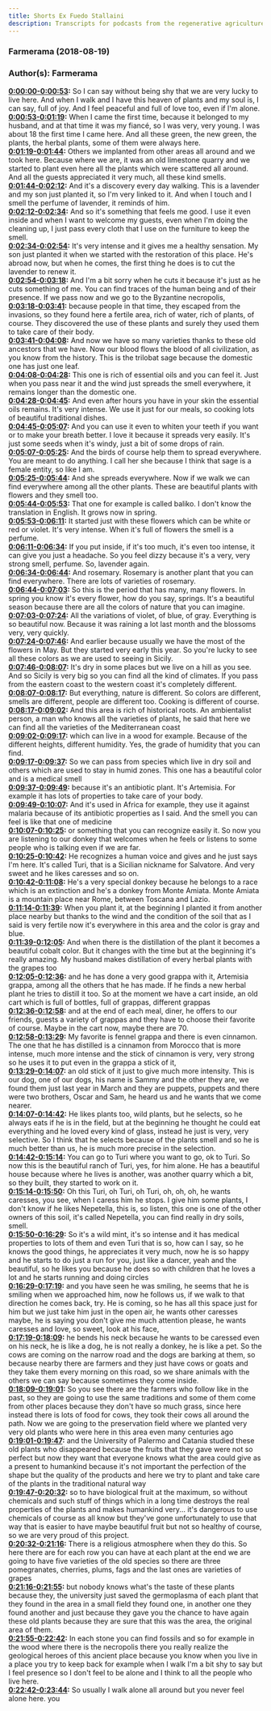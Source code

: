 ```yaml
---
title: Shorts Ex Fuedo Stallaini
description: Transcripts for podcasts from the regenerative agriculture space. Search and find episodes and timestamps.
---
```


### Farmerama  (2018-08-19)  
### Author(s): Farmerama  

**[0:00:00-0:00:53](https://soundcloud.com/farmerama-radio/shorts-ex-fuedo-stallaini#t=0:00:00):**  So I can say without being shy that we are very lucky to live here.  And when I walk and I have this heaven of plants and my soul is, I can say, full of joy.  And I feel peaceful and full of love too, even if I'm alone.  
**[0:00:53-0:01:19](https://soundcloud.com/farmerama-radio/shorts-ex-fuedo-stallaini#t=0:00:53):**  When I came the first time, because it belonged to my husband, and at that time it was my fiancé, so I was very, very young.  I was about 18 the first time I came here.  And all these green, the new green, the plants, the herbal plants, some of them were always here.  
**[0:01:19-0:01:44](https://soundcloud.com/farmerama-radio/shorts-ex-fuedo-stallaini#t=0:01:19):**  Others we implanted from other areas all around and we took here.  Because where we are, it was an old limestone quarry and we started to plant even here all the plants which were scattered all around.  And all the guests appreciated it very much, all these kind smells.  
**[0:01:44-0:02:12](https://soundcloud.com/farmerama-radio/shorts-ex-fuedo-stallaini#t=0:01:44):**  And it's a discovery every day walking.  This is a lavender and my son just planted it, so I'm very linked to it.  And when I touch and I smell the perfume of lavender, it reminds of him.  
**[0:02:12-0:02:34](https://soundcloud.com/farmerama-radio/shorts-ex-fuedo-stallaini#t=0:02:12):**  And so it's something that feels me good.  I use it even inside and when I want to welcome my guests, even when I'm doing the cleaning up,  I just pass every cloth that I use on the furniture to keep the smell.  
**[0:02:34-0:02:54](https://soundcloud.com/farmerama-radio/shorts-ex-fuedo-stallaini#t=0:02:34):**  It's very intense and it gives me a healthy sensation.  My son just planted it when we started with the restoration of this place.  He's abroad now, but when he comes, the first thing he does is to cut the lavender to renew it.  
**[0:02:54-0:03:18](https://soundcloud.com/farmerama-radio/shorts-ex-fuedo-stallaini#t=0:02:54):**  And I'm a bit sorry when he cuts it because it's just as he cuts something of me.  You can find traces of the human being and of their presence.  If we pass now and we go to the Byzantine necropolis,  
**[0:03:18-0:03:41](https://soundcloud.com/farmerama-radio/shorts-ex-fuedo-stallaini#t=0:03:18):**  because people in that time, they escaped from the invasions,  so they found here a fertile area, rich of water, rich of plants, of course.  They discovered the use of these plants and surely they used them to take care of their body.  
**[0:03:41-0:04:08](https://soundcloud.com/farmerama-radio/shorts-ex-fuedo-stallaini#t=0:03:41):**  And now we have so many varieties thanks to these old ancestors that we have.  Now our blood flows the blood of all civilization, as you know from the history.  This is the trilobat sage because the domestic one has just one leaf.  
**[0:04:08-0:04:28](https://soundcloud.com/farmerama-radio/shorts-ex-fuedo-stallaini#t=0:04:08):**  This one is rich of essential oils and you can feel it.  Just when you pass near it and the wind just spreads the smell everywhere,  it remains longer than the domestic one.  
**[0:04:28-0:04:45](https://soundcloud.com/farmerama-radio/shorts-ex-fuedo-stallaini#t=0:04:28):**  And even after hours you have in your skin the essential oils remains.  It's very intense. We use it just for our meals,  so cooking lots of beautiful traditional dishes.  
**[0:04:45-0:05:07](https://soundcloud.com/farmerama-radio/shorts-ex-fuedo-stallaini#t=0:04:45):**  And you can use it even to whiten your teeth if you want or to make your breath better.  I love it because it spreads very easily.  It's just some seeds when it's windy, just a bit of some drops of rain.  
**[0:05:07-0:05:25](https://soundcloud.com/farmerama-radio/shorts-ex-fuedo-stallaini#t=0:05:07):**  And the birds of course help them to spread everywhere.  You are meant to do anything.  I call her she because I think that sage is a female entity, so like I am.  
**[0:05:25-0:05:44](https://soundcloud.com/farmerama-radio/shorts-ex-fuedo-stallaini#t=0:05:25):**  And she spreads everywhere.  Now if we walk we can find everywhere among all the other plants.  These are beautiful plants with flowers and they smell too.  
**[0:05:44-0:05:53](https://soundcloud.com/farmerama-radio/shorts-ex-fuedo-stallaini#t=0:05:44):**  That one for example is called baliko.  I don't know the translation in English.  It grows now in spring.  
**[0:05:53-0:06:11](https://soundcloud.com/farmerama-radio/shorts-ex-fuedo-stallaini#t=0:05:53):**  It started just with these flowers which can be white or red or violet.  It's very intense.  When it's full of flowers the smell is a perfume.  
**[0:06:11-0:06:34](https://soundcloud.com/farmerama-radio/shorts-ex-fuedo-stallaini#t=0:06:11):**  If you put inside, if it's too much, it's even too intense, it can give you just a headache.  So you feel dizzy because it's a very, very strong smell, perfume.  So, lavender again.  
**[0:06:34-0:06:44](https://soundcloud.com/farmerama-radio/shorts-ex-fuedo-stallaini#t=0:06:34):**  And rosemary.  Rosemary is another plant that you can find everywhere.  There are lots of varieties of rosemary.  
**[0:06:44-0:07:03](https://soundcloud.com/farmerama-radio/shorts-ex-fuedo-stallaini#t=0:06:44):**  So this is the period that has many, many flowers.  In spring you know it's every flower, how do you say, springs.  It's a beautiful season because there are all the colors of nature that you can imagine.  
**[0:07:03-0:07:24](https://soundcloud.com/farmerama-radio/shorts-ex-fuedo-stallaini#t=0:07:03):**  All the variations of violet, of blue, of gray.  Everything is so beautiful now.  Because it was raining a lot last month and the blossoms very, very quickly.  
**[0:07:24-0:07:46](https://soundcloud.com/farmerama-radio/shorts-ex-fuedo-stallaini#t=0:07:24):**  And earlier because usually we have the most of the flowers in May.  But they started very early this year.  So you're lucky to see all these colors as we are used to seeing in Sicily.  
**[0:07:46-0:08:07](https://soundcloud.com/farmerama-radio/shorts-ex-fuedo-stallaini#t=0:07:46):**  It's dry in some places but we live on a hill as you see.  And so Sicily is very big so you can find all the kind of climates.  If you pass from the eastern coast to the western coast it's completely different.  
**[0:08:07-0:08:17](https://soundcloud.com/farmerama-radio/shorts-ex-fuedo-stallaini#t=0:08:07):**  But everything, nature is different.  So colors are different, smells are different, people are different too.  Cooking is different of course.  
**[0:08:17-0:09:02](https://soundcloud.com/farmerama-radio/shorts-ex-fuedo-stallaini#t=0:08:17):**  And this area is rich of historical roots.  An ambientalist person, a man who knows all the varieties of plants,  he said that here we can find all the varieties of the Mediterranean coast  
**[0:09:02-0:09:17](https://soundcloud.com/farmerama-radio/shorts-ex-fuedo-stallaini#t=0:09:02):**  which can live in a wood for example.  Because of the different heights, different humidity.  Yes, the grade of humidity that you can find.  
**[0:09:17-0:09:37](https://soundcloud.com/farmerama-radio/shorts-ex-fuedo-stallaini#t=0:09:17):**  So we can pass from species which live in dry soil  and others which are used to stay in humid zones.  This one has a beautiful color and is a medical smell  
**[0:09:37-0:09:49](https://soundcloud.com/farmerama-radio/shorts-ex-fuedo-stallaini#t=0:09:37):**  because it's an antibiotic plant.  It's Artemisia.  For example it has lots of properties to take care of your body.  
**[0:09:49-0:10:07](https://soundcloud.com/farmerama-radio/shorts-ex-fuedo-stallaini#t=0:09:49):**  And it's used in Africa for example, they use it against malaria  because of its antibiotic properties as I said.  And the smell you can feel is like that one of medicine  
**[0:10:07-0:10:25](https://soundcloud.com/farmerama-radio/shorts-ex-fuedo-stallaini#t=0:10:07):**  or something that you can recognize easily it.  So now you are listening to our donkey that welcomes  when he feels or listens to some people who is talking even if we are far.  
**[0:10:25-0:10:42](https://soundcloud.com/farmerama-radio/shorts-ex-fuedo-stallaini#t=0:10:25):**  He recognizes a human voice and gives and he just says I'm here.  It's called Turi, that is a Sicilian nickname for Salvatore.  And very sweet and he likes caresses and so on.  
**[0:10:42-0:11:08](https://soundcloud.com/farmerama-radio/shorts-ex-fuedo-stallaini#t=0:10:42):**  He's a very special donkey because he belongs to a race which is an extinction  and he's a donkey from Monte Amiata.  Monte Amiata is a mountain place near Rome, between Toscana and Lazio.  
**[0:11:14-0:11:39](https://soundcloud.com/farmerama-radio/shorts-ex-fuedo-stallaini#t=0:11:14):**  When you plant it, at the beginning I planted it from another place nearby  but thanks to the wind and the condition of the soil that as I said is very fertile  now it's everywhere in this area and the color is gray and blue.  
**[0:11:39-0:12:05](https://soundcloud.com/farmerama-radio/shorts-ex-fuedo-stallaini#t=0:11:39):**  And when there is the distillation of the plant it becomes a beautiful cobalt color.  But it changes with the time but at the beginning it's really amazing.  My husband makes distillation of every herbal plants with the grapes too  
**[0:12:05-0:12:36](https://soundcloud.com/farmerama-radio/shorts-ex-fuedo-stallaini#t=0:12:05):**  and he has done a very good grappa with it, Artemisia grappa, among all the others that he has made.  If he finds a new herbal plant he tries to distill it too.  So at the moment we have a cart inside, an old cart which is full of bottles, full of grappas, different grappas  
**[0:12:36-0:12:58](https://soundcloud.com/farmerama-radio/shorts-ex-fuedo-stallaini#t=0:12:36):**  and at the end of each meal, diner, he offers to our friends, guests a variety of grappas  and they have to choose their favorite of course.  Maybe in the cart now, maybe there are 70.  
**[0:12:58-0:13:29](https://soundcloud.com/farmerama-radio/shorts-ex-fuedo-stallaini#t=0:12:58):**  My favorite is fennel grappa and there is even cinnamon.  The one that he has distilled is a cinnamon from Morocco that is more intense, much more intense  and the stick of cinnamon is very, very strong so he uses it to put even in the grappa a stick of it,  
**[0:13:29-0:14:07](https://soundcloud.com/farmerama-radio/shorts-ex-fuedo-stallaini#t=0:13:29):**  an old stick of it just to give much more intensity.  This is our dog, one of our dogs, his name is Sammy and the other they are, we found them just last year in March  and they are puppets, puppets and there were two brothers, Oscar and Sam, he heard us and he wants that we come nearer.  
**[0:14:07-0:14:42](https://soundcloud.com/farmerama-radio/shorts-ex-fuedo-stallaini#t=0:14:07):**  He likes plants too, wild plants, but he selects, so he always eats if he is in the field, but at the beginning  he thought he could eat everything and he loved every kind of glass, instead he just is very, very selective.  So I think that he selects because of the plants smell and so he is much better than us, he is much more precise in the selection.  
**[0:14:42-0:15:14](https://soundcloud.com/farmerama-radio/shorts-ex-fuedo-stallaini#t=0:14:42):**  You can go to Turi where you want to go, ok to Turi.  So now this is the beautiful ranch of Turi, yes, for him alone.  He has a beautiful house because where he lives is another, was another quarry which a bit, so they built, they started to work on it.  
**[0:15:14-0:15:50](https://soundcloud.com/farmerama-radio/shorts-ex-fuedo-stallaini#t=0:15:14):**  Oh this Turi, oh Turi, oh Turi, oh, oh, oh, he wants caresses, you see, when I caress him he stops.  I give him some plants, I don't know if he likes Nepetella, this is, so listen, this one is one of the other owners of this soil,  it's called Nepetella, you can find really in dry soils, smell.  
**[0:15:50-0:16:29](https://soundcloud.com/farmerama-radio/shorts-ex-fuedo-stallaini#t=0:15:50):**  So it's a wild mint, it's so intense and it has medical properties to lots of them and even Turi that is so, how can I say,  so he knows the good things, he appreciates it very much, now he is so happy and he starts to do just a run for you, just like a dancer,  yeah and the beautiful, so he likes you because he does so with children that he loves a lot and he starts running and doing circles  
**[0:16:29-0:17:19](https://soundcloud.com/farmerama-radio/shorts-ex-fuedo-stallaini#t=0:16:29):**  and you have seen he was smiling, he seems that he is smiling when we approached him, now he follows us, if we walk to that direction he comes back, try.  He is coming, so he has all this space just for him but we just take him just in the open air, he wants other caresses maybe,  he is saying you don't give me much attention please, he wants caresses and love, so sweet, look at his face,  
**[0:17:19-0:18:09](https://soundcloud.com/farmerama-radio/shorts-ex-fuedo-stallaini#t=0:17:19):**  he bends his neck because he wants to be caressed even on his neck, he is like a dog, he is not really a donkey, he is like a pet.  So the cows are coming on the narrow road and the dogs are barking at them, so because nearby there are farmers and they just have cows or goats  and they take them every morning on this road, so we share animals with the others we can say because sometimes they come inside.  
**[0:18:09-0:19:01](https://soundcloud.com/farmerama-radio/shorts-ex-fuedo-stallaini#t=0:18:09):**  So you see there are the farmers who follow like in the past, so they are going to use the same traditions and some of them come from other places  because they don't have so much grass, since here instead there is lots of food for cows, they took their cows all around the path.  Now we are going to the preservation field where we planted very very old plants who were here in this area even many centuries ago  
**[0:19:01-0:19:47](https://soundcloud.com/farmerama-radio/shorts-ex-fuedo-stallaini#t=0:19:01):**  and the University of Palermo and Catania studied these old plants who disappeared because the fruits that they gave were not so perfect  but now they want that everyone knows what the area could give as a present to humankind because it's not important the perfection of the shape  but the quality of the products and here we try to plant and take care of the plants in the traditional natural way  
**[0:19:47-0:20:32](https://soundcloud.com/farmerama-radio/shorts-ex-fuedo-stallaini#t=0:19:47):**  so to have biological fruit at the maximum, so without chemicals and such stuff of things which in a long time destroys the real properties of the plants  and makes humankind very... it's dangerous to use chemicals of course as all know but they've gone unfortunately to use that way  that is easier to have maybe beautiful fruit but not so healthy of course, so we are very proud of this project.  
**[0:20:32-0:21:16](https://soundcloud.com/farmerama-radio/shorts-ex-fuedo-stallaini#t=0:20:32):**  There is a religious atmosphere when they do this.  So here there are for each row you can have at each plant at the end we are going to have five varieties of the old species  so there are three pomegranates, cherries, plums, fags and the last ones are varieties of grapes  
**[0:21:16-0:21:55](https://soundcloud.com/farmerama-radio/shorts-ex-fuedo-stallaini#t=0:21:16):**  but nobody knows what's the taste of these plants because they, the university just saved the germoplasma of each plant that they found in the area  in a small field they found one, in another one they found another and just because they gave you the chance to have again these old plants  because they are sure that this was the area, the original area of them.  
**[0:21:55-0:22:42](https://soundcloud.com/farmerama-radio/shorts-ex-fuedo-stallaini#t=0:21:55):**  In each stone you can find fossils and so for example in the wood where there is the necropolis  there you really realize the geological heroes of this ancient place because you know when you live in a place you try to keep back  for example when I walk I'm a bit shy to say but I feel presence so I don't feel to be alone and I think to all the people who live here.  
**[0:22:42-0:23:44](https://soundcloud.com/farmerama-radio/shorts-ex-fuedo-stallaini#t=0:22:42):**  So usually I walk alone all around but you never feel alone here.  you  